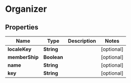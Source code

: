 
# Organizer

## Properties
Name | Type | Description | Notes
------------ | ------------- | ------------- | -------------
**localeKey** | **String** |  |  [optional]
**memberShip** | **Boolean** |  |  [optional]
**name** | **String** |  |  [optional]
**key** | **String** |  |  [optional]



